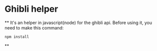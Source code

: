 # Ghibli helper 

**
It's an helper in javascript(node) for the ghibli api.
Before using it, you need to make this command:
```
npm install
```
**

